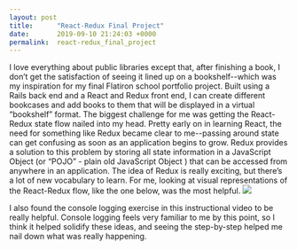 ```yaml
---
layout: post
title:      "React-Redux Final Project"
date:       2019-09-10 21:24:03 +0000
permalink:  react-redux_final_project
---
```



I love everything about public libraries except that, after finishing a book, I don’t get the satisfaction of seeing it lined up on a bookshelf--which was my inspiration for my final Flatiron school portfolio project. Built using a Rails back end and a React and Redux front end, I can create different bookcases and add books to them that will be displayed in a virtual “bookshelf” format.
The biggest challenge for me was getting the React-Redux state flow nailed into my head. Pretty early on in learning React, the need for something like Redux became clear to me--passing around state can get confusing as soon as an application begins to grow. Redux provides a solution to this problem by storing all state information in a JavaScript Object (or “POJO” - plain old JavaScript Object ) that can be accessed from anywhere in an application. The idea of Redux is really exciting, but there’s a lot of new vocabulary to learn.
For me, looking at visual representations of the React-Redux flow, like the one below, was the most helpful.
![](http://https://res.cloudinary.com/practicaldev/image/fetch/s--VtRaY29J--/c_limit%2Cf_auto%2Cfl_progressive%2Cq_auto%2Cw_880/https://thepracticaldev.s3.amazonaws.com/i/fewc8ez6r2e2agah717y.png)

 I also found the console logging exercise in this instructional video to be really helpful. Console logging feels very familiar to me by this point, so I think it helped solidify these ideas, and seeing the step-by-step helped me nail down what was really happening. 

